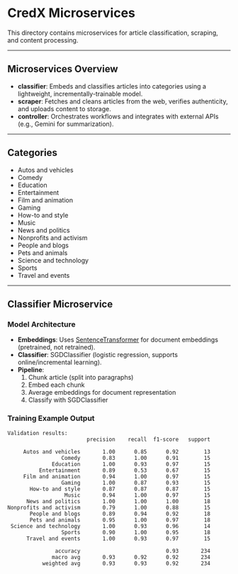 # CredX Microservices

This directory contains microservices for article classification, scraping, and content processing.

---

## Microservices Overview

- **classifier**: Embeds and classifies articles into categories using a lightweight, incrementally-trainable model.
- **scraper**: Fetches and cleans articles from the web, verifies authenticity, and uploads content to storage.
- **controller**: Orchestrates workflows and integrates with external APIs (e.g., Gemini for summarization).

---

## Categories

- Autos and vehicles
- Comedy
- Education
- Entertainment
- Film and animation
- Gaming
- How-to and style
- Music
- News and politics
- Nonprofits and activism
- People and blogs
- Pets and animals
- Science and technology
- Sports
- Travel and events

---

## Classifier Microservice

### Model Architecture

- **Embeddings**: Uses [SentenceTransformer](https://www.sbert.net/) for document embeddings (pretrained, not retrained).
- **Classifier**: SGDClassifier (logistic regression, supports online/incremental learning).
- **Pipeline**:  
  1. Chunk article (split into paragraphs)  
  2. Embed each chunk  
  3. Average embeddings for document representation  
  4. Classify with SGDClassifier

### Training Example Output

```
Validation results:
                         precision    recall  f1-score   support

     Autos and vehicles       1.00      0.85      0.92        13
                 Comedy       0.83      1.00      0.91        15
              Education       1.00      0.93      0.97        15
          Entertainment       0.89      0.53      0.67        15
     Film and animation       0.94      1.00      0.97        15
                 Gaming       1.00      0.87      0.93        15
       How-to and style       0.87      0.87      0.87        15
                  Music       0.94      1.00      0.97        15
      News and politics       1.00      1.00      1.00        18
Nonprofits and activism       0.79      1.00      0.88        15
       People and blogs       0.89      0.94      0.92        18
       Pets and animals       0.95      1.00      0.97        18
 Science and technology       1.00      0.93      0.96        14
                 Sports       0.90      1.00      0.95        18
      Travel and events       1.00      0.93      0.97        15

               accuracy                           0.93       234
              macro avg       0.93      0.92      0.92       234
           weighted avg       0.93      0.93      0.92       234
```
